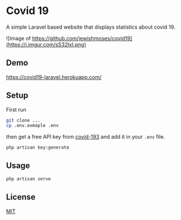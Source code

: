 # Covid 19

A simple Laravel based website that displays statistics about covid 19.

![Image of https://github.com/jewishmoses/covid19](https://i.imgur.com/sS32IxI.png)

## Demo
https://covid19-laravel.herokuapp.com/

## Setup

First run
```bash
git clone ...
cp .env.exmaple .env
```
then get a free API key from [covid-193](https://rapidapi.com/api-sports/api/covid-193) and add it in your `.env` file.
```
php artisan key:generate
```

## Usage
```bash
php artisan serve
```

## License
[MIT](https://choosealicense.com/licenses/mit/)
